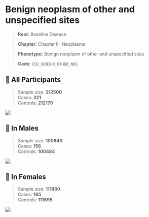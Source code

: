 # Benign neoplasm of other and unspecified sites

> **Root:** Baseline Disease  

> **Chapter:** Chapter II- Neoplasms  

> **Phenotype:** Benign neoplasm of other and unspecified sites  

> **Code:** `CD2_BENIGN_OTHER_NOS`

## 🧪 All Participants  
> Sample size: **212500**  
> Cases: **321**  
> Controls: **212179**
<img src="/Disease/Figures/ALL/Incidence/CD2_BENIGN_OTHER_NOS.png"/>
<CsvTable src="/Disease/Data/ALL/Incidence/COX_CD2_BENIGN_OTHER_NOS.csv" label="🔍 View full results" />

## 👨 In Males  
> Sample size: **100640**  
> Cases: **156**  
> Controls: **100484**
<img src="/Disease/Figures/Male/Incidence/CD2_BENIGN_OTHER_NOS.png"/>
<CsvTable src="/Disease/Data/Male/Incidence/COX_CD2_BENIGN_OTHER_NOS.csv" label="🔍 View full results" />

## 👩 In Females  
> Sample size: **111860**  
> Cases: **165**  
> Controls: **111695**
<img src="/Disease/Figures/Female/Incidence/CD2_BENIGN_OTHER_NOS.png"/>
<CsvTable src="/Disease/Data/Female/Incidence/COX_CD2_BENIGN_OTHER_NOS.csv" label="🔍 View full results" />

